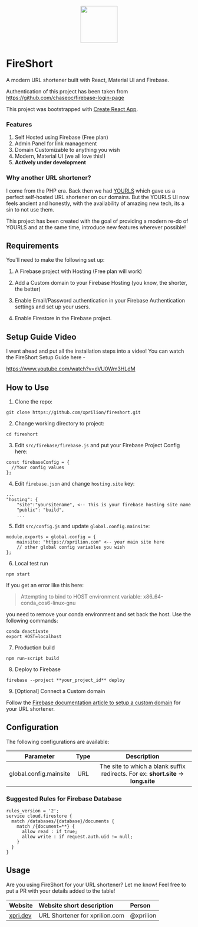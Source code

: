 <p align="center">
  <img width="100" height="100" src="https://raw.githubusercontent.com/xprilion/fireshort/master/public/logo.png">
</p>

# FireShort

A modern URL shortener built with React, Material UI and Firebase.

Authentication of this project has been taken from https://github.com/chaseoc/firebase-login-page

This project was bootstrapped with [Create React App](https://github.com/facebook/create-react-app).

### Features

1. Self Hosted using Firebase (Free plan)
2. Admin Panel for link management
3. Domain Customizable to anything you wish
4. Modern, Material UI (we all love this!)
5. **Actively under development**

### Why another URL shortener?

I come from the PHP era. Back then we had [YOURLS](https://yourls.org) which gave us a perfect self-hosted URL shortener on our domains.
But the YOURLS UI now feels ancient and honestly, with the availability of amazing new tech, its a sin to not use them.

This project has been created with the goal of providing a modern re-do of YOURLS and at the same time, introduce new features wherever possible!

## Requirements

You'll need to make the following set up:

1. A Firebase project with Hosting (Free plan will work)

2. Add a Custom domain to your Firebase Hosting (you know, the shorter, the better)

3. Enable Email/Password authentication in your Firebase Authentication settings and set up your users.

4. Enable Firestore in the Firebase project.

## Setup Guide Video

I went ahead and put all the installation steps into a video! You can watch the FireShort Setup Guide here - 

https://www.youtube.com/watch?v=eVU0Wm3HLdM

## How to Use

1. Clone the repo:

```
git clone https://github.com/xprilion/fireshort.git
```

2. Change working directory to project:

```
cd fireshort
```

3. Edit `src/firebase/firebase.js` and put your Firebase Project Config here:

```
const firebaseConfig = {
  //Your config values
};
```

4. Edit `firebase.json` and change `hosting.site` key:
```
...
"hosting": {
    "site":"yoursitename", <-- This is your firebase hosting site name
    "public": "build",
    ...
```

5. Edit `src/config.js` and update `global.config.mainsite`:

```
module.exports = global.config = {
    mainsite: "https://xprilion.com" <-- your main site here
    // other global config variables you wish
};
```

6. Local test run

```
npm start
```
If you get an error like this here:

> Attempting to bind to HOST environment variable: x86_64-conda_cos6-linux-gnu

you need to remove your conda environment and set back the host. Use the following commands:

```
conda deactivate
export HOST=localhost
```

7. Production build

```
npm run-script build
```

8. Deploy to Firebase

```
firebase --project **your_project_id** deploy
```

9. [Optional] Connect a Custom domain

Follow the [Firebase documentation article to setup a custom domain](https://firebase.google.com/docs/hosting/custom-domain) for your URL shortener. 

## Configuration

The following configurations are available:

| Parameter | Type | Description |
|:---------:|:----:|:-----------:|
| global.config.mainsite | URL | The site to which a blank suffix redirects. For ex: **short.site** -> **long.site** |

### Suggested Rules for Firebase Database

```
rules_version = '2';
service cloud.firestore {
  match /databases/{database}/documents {
    match /{document=**} {
      allow read : if true;
      allow write : if request.auth.uid != null;
    }
  }
}
```

## Usage

Are you using FireShort for your URL shortener? Let me know! Feel free to put a PR with your details added to the table!

| Website | Website short description | Person |
|:--------|:--------------------------|:-------|
| [xpri.dev](https://xpri.dev) | URL Shortener for xprilion.com | @xprilion |
